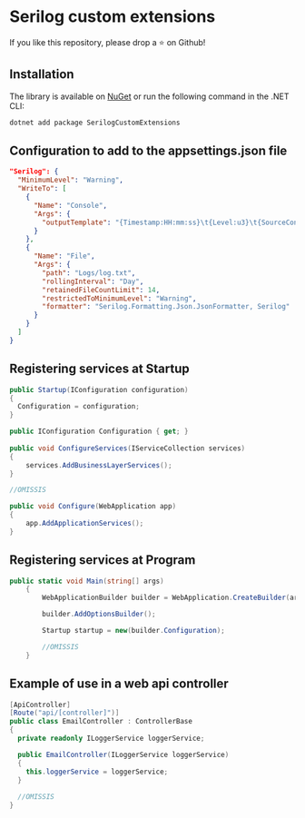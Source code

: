 # Serilog custom extensions

If you like this repository, please drop a :star: on Github!


## Installation

The library is available on [NuGet](https://www.nuget.org/packages/SerilogCustomExtensions) or run the following command in the .NET CLI:

```bash
dotnet add package SerilogCustomExtensions
```


## Configuration to add to the appsettings.json file

```json
"Serilog": {
  "MinimumLevel": "Warning",
  "WriteTo": [
    {
      "Name": "Console",
      "Args": {
        "outputTemplate": "{Timestamp:HH:mm:ss}\t{Level:u3}\t{SourceContext}\t{Message}{NewLine}{Exception}"
      }
    },
    {
      "Name": "File",
      "Args": {
        "path": "Logs/log.txt",
        "rollingInterval": "Day",
        "retainedFileCountLimit": 14,
        "restrictedToMinimumLevel": "Warning",
        "formatter": "Serilog.Formatting.Json.JsonFormatter, Serilog"
      }
    }
  ]
}
```


## Registering services at Startup

```csharp
public Startup(IConfiguration configuration)
{
  Configuration = configuration;
}

public IConfiguration Configuration { get; }
	
public void ConfigureServices(IServiceCollection services)
{
    services.AddBusinessLayerServices();
}

//OMISSIS

public void Configure(WebApplication app)
{
    app.AddApplicationServices();
}
```


## Registering services at Program

```csharp
public static void Main(string[] args)
    {
        WebApplicationBuilder builder = WebApplication.CreateBuilder(args);

        builder.AddOptionsBuilder();

        Startup startup = new(builder.Configuration);

        //OMISSIS
    }
```


## Example of use in a web api controller

```csharp
[ApiController]
[Route("api/[controller]")]
public class EmailController : ControllerBase
{
  private readonly ILoggerService loggerService;

  public EmailController(ILoggerService loggerService)
  {
    this.loggerService = loggerService;
  }
  
  //OMISSIS
}
```